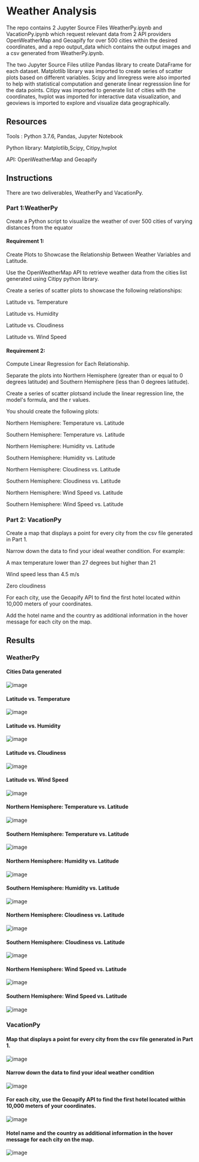 
# Weather Analysis

The repo contains 2 Jupyter Source Files WeatherPy.ipynb and VacationPy.ipynb which request relevant data from 2 API providers OpenWeatherMap and Geoapify for over 500 cities within the desired coordinates, and a repo output_data which contains the output images and a csv generated from WeatherPy.ipynb.

The two Jupyter Source Files utilize Pandas library to create DataFrame for each dataset. Matplotlib library was imported to create series of scatter plots based on different variables. Scipy and linregress were also imported to help with statistical computation and generate linear regresssion line for the data points. Citipy was imported to generate list of cities with the coordinates, hvplot was imported for interactive data visualization, and geoviews is imported to explore and visualize data geographically.
##  Resources


Tools : Python 3.7.6, Pandas, Jupyter Notebook

Python library: Matplotlib,Scipy, Citipy,hvplot

API: OpenWeatherMap and Geoapify 
## Instructions

There are two deliverables, WeatherPy and VacationPy.

### Part 1:WeatherPy

Create a Python script to visualize the weather of over 500 cities of varying distances from the equator

#### Requirement 1: 
Create Plots to Showcase the Relationship Between Weather Variables and Latitude.

Use the OpenWeatherMap API to retrieve weather data from the cities list generated using Citipy python library.

Create a series of scatter plots to showcase the following relationships:

Latitude vs. Temperature

Latitude vs. Humidity

Latitude vs. Cloudiness

Latitude vs. Wind Speed

#### Requirement 2:

Compute Linear Regression for Each Relationship.

Separate the plots into Northern Hemisphere (greater than or equal to 0 degrees latitude) and Southern Hemisphere (less than 0 degrees latitude). 

Create a series of scatter plotsand include the linear regression line, the model's formula, and the r values.

You should create the following plots:

Northern Hemisphere: Temperature vs. Latitude

Southern Hemisphere: Temperature vs. Latitude

Northern Hemisphere: Humidity vs. Latitude

Southern Hemisphere: Humidity vs. Latitude

Northern Hemisphere: Cloudiness vs. Latitude

Southern Hemisphere: Cloudiness vs. Latitude

Northern Hemisphere: Wind Speed vs. Latitude

Southern Hemisphere: Wind Speed vs. Latitude


### Part 2: VacationPy

Create a map that displays a point for every city from the csv file generated in Part 1.

Narrow down the data to find your ideal weather condition. For example:

A max temperature lower than 27 degrees but higher than 21

Wind speed less than 4.5 m/s

Zero cloudiness

For each city, use the Geoapify API to find the first hotel located within 10,000 meters of your coordinates.

Add the hotel name and the country as additional information in the hover message for each city on the map.
## Results

### WeatherPy

#### Cities Data generated

![image](https://github.com/ShubhangiBidkar/python-api-challenge/assets/38162670/bd0ca6ea-5082-484e-84cc-2bd8510c63e3)

#### Latitude vs. Temperature
![image](https://github.com/ShubhangiBidkar/python-api-challenge/assets/38162670/2d641bd0-aa7f-4941-b04b-cd9b5744e353)


#### Latitude vs. Humidity
![image](https://github.com/ShubhangiBidkar/python-api-challenge/assets/38162670/e1382713-2d34-4e9f-819a-25faba1f3695)


#### Latitude vs. Cloudiness
![image](https://github.com/ShubhangiBidkar/python-api-challenge/assets/38162670/7ffb6e96-4fa4-442d-bd77-4b64d3761af5)


#### Latitude vs. Wind Speed
![image](https://github.com/ShubhangiBidkar/python-api-challenge/assets/38162670/2620a6ef-e621-49a0-8ed9-19d5121da6b8)


#### Northern Hemisphere: Temperature vs. Latitude
![image](https://github.com/ShubhangiBidkar/python-api-challenge/assets/38162670/d60b8bc9-14db-4f8c-8632-8989bed9778a)


#### Southern Hemisphere: Temperature vs. Latitude
![image](https://github.com/ShubhangiBidkar/python-api-challenge/assets/38162670/89cfa6d1-d885-4d1f-97d0-fa04efd50939)


#### Northern Hemisphere: Humidity vs. Latitude
![image](https://github.com/ShubhangiBidkar/python-api-challenge/assets/38162670/25c42f69-6a09-4a69-af46-9eeb7768315e)


#### Southern Hemisphere: Humidity vs. Latitude
![image](https://github.com/ShubhangiBidkar/python-api-challenge/assets/38162670/7e26b077-0c00-416e-9a95-ff278d2a93c8)


#### Northern Hemisphere: Cloudiness vs. Latitude
![image](https://github.com/ShubhangiBidkar/python-api-challenge/assets/38162670/afdf2984-dee0-404e-88fa-33af3e648ee2)


#### Southern Hemisphere: Cloudiness vs. Latitude
![image](https://github.com/ShubhangiBidkar/python-api-challenge/assets/38162670/5522ddf9-7038-4e10-b7e5-ba7b9ed313e4)


#### Northern Hemisphere: Wind Speed vs. Latitude
![image](https://github.com/ShubhangiBidkar/python-api-challenge/assets/38162670/11aa4eab-2f50-45c8-b504-c6dd2a1fd299)


#### Southern Hemisphere: Wind Speed vs. Latitude
![image](https://github.com/ShubhangiBidkar/python-api-challenge/assets/38162670/25755cd2-f051-4b4c-9046-4aed73404329)



### VacationPy

#### Map that displays a point for every city from the csv file generated in Part 1.
![image](https://github.com/ShubhangiBidkar/python-api-challenge/assets/38162670/1bbd5e43-dc70-4ed2-8413-ceb9a021cda0)


#### Narrow down the data to find your ideal weather condition
![image](https://github.com/ShubhangiBidkar/python-api-challenge/assets/38162670/9481f0d4-0e91-41c2-80f6-6e35a765a793)


#### For each city, use the Geoapify API to find the first hotel located within 10,000 meters of your coordinates.
![image](https://github.com/ShubhangiBidkar/python-api-challenge/assets/38162670/e11e8cfe-31ee-4efd-b54f-d09c42c0a33f)



#### Hotel name and the country as additional information in the hover message for each city on the map.
![image](https://github.com/ShubhangiBidkar/python-api-challenge/assets/38162670/2763f9f4-143a-445a-8e43-7e69f1c8bc7a)
